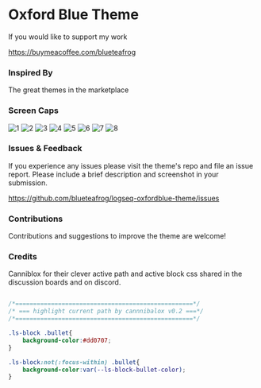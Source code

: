 # Oxford Blue Theme

If you would like to support my work

https://buymeacoffee.com/blueteafrog

### Inspired By

The great themes in the marketplace

### Screen Caps

![1](https://user-images.githubusercontent.com/7694090/147431063-036b96cd-1e88-4f01-b80d-0f8bc0bcdcd4.png)
![2](https://user-images.githubusercontent.com/7694090/147431071-94dbe39b-6129-46ef-8fb2-ae706177972e.png)
![3](https://user-images.githubusercontent.com/7694090/147431074-13705ab5-36ed-4243-b0bc-d42f44b78471.png)
![4](https://user-images.githubusercontent.com/7694090/147431080-698e7a17-eabf-4343-afce-924e08718216.png)
![5](https://user-images.githubusercontent.com/7694090/147431121-6c27be93-57b1-4caf-acc3-0ed563b91093.png)
![6](https://user-images.githubusercontent.com/7694090/147431132-766abf74-9285-4d8b-9445-d4e55ed74b02.png)
![7](https://user-images.githubusercontent.com/7694090/147431181-bd7fd512-6e57-4dda-ad22-79743839b867.png)
![8](https://user-images.githubusercontent.com/7694090/147432153-7688857a-6828-4e8d-8e3d-58f991c3d2ae.png)

### Issues & Feedback

If you experience any issues please visit the theme's repo and file an issue report. Please include a brief description and screenshot in your submission.

https://github.com/blueteafrog/logseq-oxfordblue-theme/issues

### Contributions

Contributions and suggestions to improve the theme are welcome!

### Credits

Canniblox for their clever active path and active block css shared in the discussion boards and on discord.

``` css

/*==================================================*/
/* === highlight current path by cannnibalox v0.2 ===*/
/*==================================================*/

.ls-block .bullet{
    background-color:#dd0707;
}

.ls-block:not(:focus-within) .bullet{
    background-color:var(--ls-block-bullet-color);
}

```
